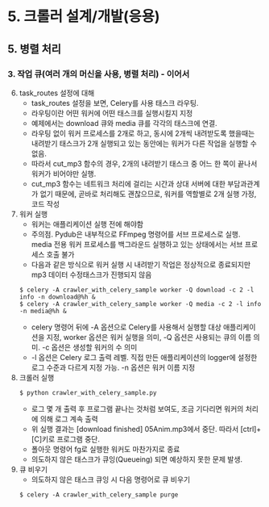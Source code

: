 # 5. 크롤러 설계/개발(응용)
## 5. 병렬 처리
### 3. 작업 큐(여러 개의 머신을 사용, 병렬 처리) - 이어서
6. task_routes 설정에 대해
   - task_routes 설정을 보면, Celery를 사용 태스크 라우팅.
   - 라우팅이란 어떤 워커에 어떤 태스크를 실행시킬지 지정
   - 예제에서는 download 큐와 media 큐를 각각의 태스크에 연결.
   - 라우팅 없이 워커 프로세스를 2개로 하고, 동시에 2개씩 내려받도록 했을때는 내려받기 태스크가 2개 실행되고 있는 동안에는 워커가 다른 작업을 실행할 수 없음.
   - 따라서 cut_mp3 함수의 경우, 2개의 내려받기 태스크 중 어느 한 쪽이 끝나서 워커가 비어야만 실행.
   - cut_mp3 함수는 네트워크 처리에 걸리는 시간과 상대 서버에 대한 부담과관계가 없기 때문에, 곧바로 처리해도 괜찮으므로, 워커를 역할별로 2개 실행 가정, 코드 작성
7. 워커 실행
   - 워커는 애플리케이션 실행 전에 해야함
   - 주의점. Pydub은 내부적으로 FFmpeg 명령어를 서브 프로세스로 실행. media 전용 워커 프로세스를 백그라운드 실행하고 있는 상태에서는 서브 프로세스 호출 불가
   - 다음과 같은 방식으로 워커 실행 시 내려받기 작업은 정상적으로 종료되지만 mp3 데이터 수정태스크가 진행되지 않음
    ```
    $ celery -A crawler_with_celery_sample worker -Q download -c 2 -l info -n download@%h &
    $ celery -A crawler_with_celery_sample worker -Q media -c 2 -l info -n media@%h &
    ```
    - celery 명령어 뒤에 -A 옵션으로 Celery를 사용해서 실행할 대상 애플리케이션을 지정, worker 옵션은 워커 실행을 의미, -Q 옵션은 사용되는 큐의 이름 의미. -c 옵션은 생성할 워커의 수 의미
    - -l 옵션은 Celery 로그 출력 레벨. 직접 만든 애플리케이션의 logger에 설정한 로그 수준과 다르게 지정 가능. -n 옵션은 워커 이름 지정
8. 크롤러 실행
    ```
    $ python crawler_with_celery_sample.py
    ```
    - 로그 몇 개 출력 후 프로그램 끝나는 것처럼 보여도, 조금 기다리면 워커의 처리에 의해 로그 계속 출력
    - 위 실행 결과는 [download finished] 05Anim.mp3에서 중단. 따라서 [ctrl]+ [C]키로 프로그램 중단.
    - 폴아웃 명령어 fg로 실행한 워커도 마찬가지로 종료
    - 의도하지 않은 태스크가 큐잉(Queueing) 되면 예상하지 못한 문제 발생.
9. 큐 비우기
   - 의도하지 않은 태스크 큐잉 시 다음 명령어로 큐 비우기
    ```
    $ celery -A crawler_with_celery_sample purge
    ```
    